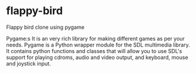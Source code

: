 flappy-bird
===========

Flappy bird clone using pygame

Pygame:s
It is an very rich library for making different games as per your needs.
Pygame is a Python wrapper module for the SDL multimedia library. It contains python functions and classes that will allow you to use SDL's support for playing cdroms, audio and 
video output, and keyboard, mouse and joystick input.
